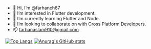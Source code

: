 - 👋 Hi, I’m @farhanch67
- 👀 I’m interested in Flutter development.
- 🌱 I’m currently learning Flutter and Node.
- 💞️ I’m looking to collaborate on with Cross Platform Developers.
- 📫 farhanaslam910@gmail.com

<!---
farhanch67/farhanch67 is a ✨ special ✨ repository because its `README.md` (this file) appears on your GitHub profile.
You can click the Preview link to take a look at your changes.
--->
[![Top Langs](https://github-readme-stats.vercel.app/api/top-langs/?username=farhanch67)](https://github.com/anuraghazra/github-readme-stats)
[![Anurag's GitHub stats](https://github-readme-stats.vercel.app/api?username=farhanch67)](https://github.com/anuraghazra/github-readme-stats)
